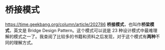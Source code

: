 # 桥接模式
https://time.geekbang.org/column/article/202786
**桥接模式**，也叫作**桥梁模式**，英文是 Bridge Design Pattern。这个模式可以说是 23 种设计模式中最难理解的模式之一了。我查阅了比较多的书籍和资料之后发现，对于这个模式有**两种**不同的理解方式。
